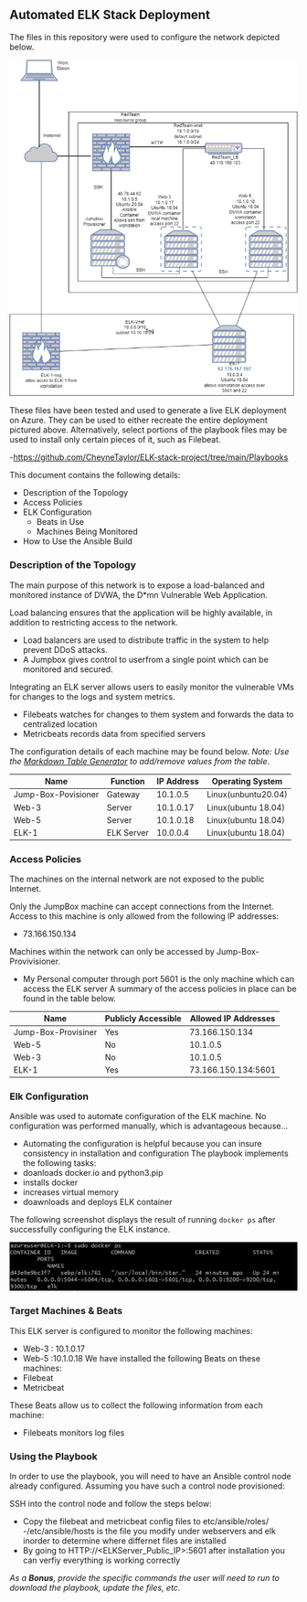 ## Automated ELK Stack Deployment

The files in this repository were used to configure the network depicted below.

![Network Diagram](/Images/diargam.png)

These files have been tested and used to generate a live ELK deployment on Azure. They can be used to either recreate the entire deployment pictured above. Alternatively, select portions of the playbook files may be used to install only certain pieces of it, such as Filebeat.

  -https://github.com/CheyneTaylor/ELK-stack-project/tree/main/Playbooks

This document contains the following details:
- Description of the Topology
- Access Policies
- ELK Configuration
  - Beats in Use
  - Machines Being Monitored
- How to Use the Ansible Build


### Description of the Topology

The main purpose of this network is to expose a load-balanced and monitored instance of DVWA, the D*mn Vulnerable Web Application.

Load balancing ensures that the application will be highly available, in addition to restricting access to the network.
- Load balancers are used to distribute traffic in the system to help prevent DDoS attacks.
- A Jumpbox gives control to userfrom a single point which can be monitored and secured.

Integrating an ELK server allows users to easily monitor the vulnerable VMs for changes to the logs and system metrics.
- Filebeats watches for changes to them system and forwards the data to centralized location
- Metricbeats records data from specified servers

The configuration details of each machine may be found below.
_Note: Use the [Markdown Table Generator](http://www.tablesgenerator.com/markdown_tables) to add/remove values from the table_.

| Name     | Function | IP Address | Operating System |
|----------|----------|------------|------------------|
| Jump-Box-Povisioner | Gateway  | 10.1.0.5   | Linux(unbuntu20.04)            |
| Web-3     | Server         | 10.1.0.17           | Linux(ubuntu 18.04)                 |
| Web-5    |  Server        |  10.1.0.18          |         Linux(ubuntu 18.04)         |
| ELK-1     | ELK Server         | 10.0.0.4           |         Linux(ubuntu 18.04)         |

### Access Policies

The machines on the internal network are not exposed to the public Internet. 

Only the JumpBox machine can accept connections from the Internet. Access to this machine is only allowed from the following IP addresses:
- 73.166.150.134

Machines within the network can only be accessed by Jump-Box-Provivisioner.
- My Personal computer through port 5601 is the only machine which can access the ELK server
A summary of the access policies in place can be found in the table below.

| Name     | Publicly Accessible | Allowed IP Addresses |
|----------|---------------------|----------------------|
| Jump-Box-Provisiner | Yes              | 73.166.150.134   |
|   Web-5       |      No               |        10.1.0.5              |
|   Web-3       |     No                |                 10.1.0.5     |
| ELK-1 | Yes | 73.166.150.134:5601 |
### Elk Configuration

Ansible was used to automate configuration of the ELK machine. No configuration was performed manually, which is advantageous because...
- Automating the configuration is helpful because you can insure consistency in installation and configuration
The playbook implements the following tasks:
- doanloads docker.io and python3.pip
- installs docker
- increases virtual memory
- doawnloads and deploys ELK container

The following screenshot displays the result of running `docker ps` after successfully configuring the ELK instance.

![docker](/Images/step9.PNG)

### Target Machines & Beats
This ELK server is configured to monitor the following machines:
- Web-3 : 10.1.0.17
- Web-5 :10.1.0.18
We have installed the following Beats on these machines:
- Filebeat
- Metricbeat

These Beats allow us to collect the following information from each machine:
- Filebeats monitors log files
### Using the Playbook
In order to use the playbook, you will need to have an Ansible control node already configured. Assuming you have such a control node provisioned: 

SSH into the control node and follow the steps below:
- Copy the filebeat and metricbeat config files to etc/ansible/roles/ 
-/etc/ansible/hosts is the file you modify under webservers and elk inorder to determine where differnet files are installed
- By going to HTTP://<ELKServer_Public_IP>:5601 after installation you can verfiy everything is working correctly

_As a **Bonus**, provide the specific commands the user will need to run to download the playbook, update the files, etc._
